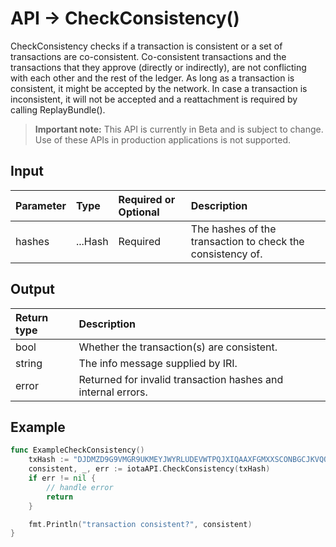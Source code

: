 # API -> CheckConsistency()
CheckConsistency checks if a transaction is consistent or a set of transactions are co-consistent.  Co-consistent transactions and the transactions that they approve (directly or indirectly), are not conflicting with each other and the rest of the ledger.  As long as a transaction is consistent, it might be accepted by the network. In case a transaction is inconsistent, it will not be accepted and a reattachment is required by calling ReplayBundle().
> **Important note:** This API is currently in Beta and is subject to change. Use of these APIs in production applications is not supported.


## Input

| Parameter       | Type | Required or Optional | Description |
|:---------------|:--------|:--------| :--------|
| hashes | ...Hash | Required | The hashes of the transaction to check the consistency of.  |




## Output

| Return type     | Description |
|:---------------|:--------|
| bool | Whether the transaction(s) are consistent. |
| string | The info message supplied by IRI. |
| error | Returned for invalid transaction hashes and internal errors. |




## Example

```go
func ExampleCheckConsistency() 
	txHash := "DJDMZD9G9VMGR9UKMEYJWYRLUDEVWTPQJXIQAAXFGMXXSCONBGCJKVQQZPXFMVHAAPAGGBMDXESTZ9999"
	consistent, _, err := iotaAPI.CheckConsistency(txHash)
	if err != nil {
		// handle error
		return
	}

	fmt.Println("transaction consistent?", consistent)
}

```
